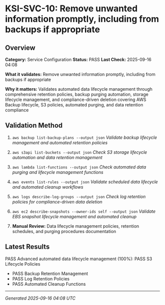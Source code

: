 # KSI-SVC-10: Remove unwanted information promptly, including from backups if appropriate

## Overview

**Category:** Service Configuration
**Status:** PASS
**Last Check:** 2025-09-16 04:08

**What it validates:** Remove unwanted information promptly, including from backups if appropriate

**Why it matters:** Validates automated data lifecycle management through comprehensive retention policies, backup purging automation, storage lifecycle management, and compliance-driven deletion covering AWS Backup lifecycle, S3 policies, automated purging, and data retention compliance

## Validation Method

1. `aws backup list-backup-plans --output json`
   *Validate backup lifecycle management and automated retention policies*

2. `aws s3api list-buckets --output json`
   *Check S3 storage lifecycle automation and data retention management*

3. `aws lambda list-functions --output json`
   *Check automated data purging and lifecycle management functions*

4. `aws events list-rules --output json`
   *Validate scheduled data lifecycle and automated cleanup workflows*

5. `aws logs describe-log-groups --output json`
   *Check log retention policies for compliance-driven data deletion*

6. `aws ec2 describe-snapshots --owner-ids self --output json`
   *Validate EBS snapshot lifecycle management and automated cleanup*

7. **Manual Review:** Data lifecycle management policies, retention schedules, and purging procedures documentation

## Latest Results

PASS Advanced automated data lifecycle management (100%): PASS S3 Lifecycle Policies
- PASS Backup Retention Management
- PASS Log Retention Policies
- PASS Automated Cleanup Functions

---
*Generated 2025-09-16 04:08 UTC*
